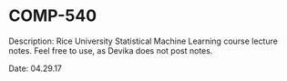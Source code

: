 # COMP-540
Description: Rice University Statistical Machine Learning course lecture notes. Feel free to use, as Devika does not post notes.

Date: 04.29.17
